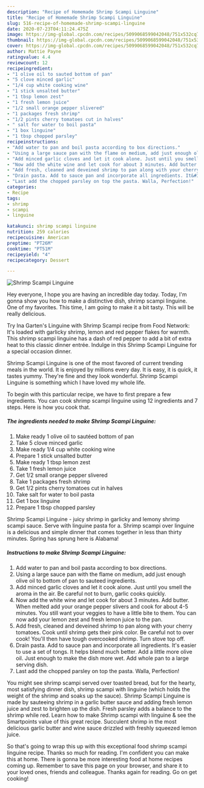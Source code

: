 ```yaml
---
description: "Recipe of Homemade Shrimp Scampi Linguine"
title: "Recipe of Homemade Shrimp Scampi Linguine"
slug: 516-recipe-of-homemade-shrimp-scampi-linguine
date: 2020-07-23T04:11:24.475Z
image: https://img-global.cpcdn.com/recipes/5099068599042048/751x532cq70/shrimp-scampi-linguine-recipe-main-photo.jpg
thumbnail: https://img-global.cpcdn.com/recipes/5099068599042048/751x532cq70/shrimp-scampi-linguine-recipe-main-photo.jpg
cover: https://img-global.cpcdn.com/recipes/5099068599042048/751x532cq70/shrimp-scampi-linguine-recipe-main-photo.jpg
author: Mattie Payne
ratingvalue: 4.4
reviewcount: 12
recipeingredient:
- "1 olive oil to sauted bottom of pan"
- "5 clove minced garlic"
- "1/4 cup white cooking wine"
- "1 stick unsalted butter"
- "1 tbsp lemon zest"
- "1 fresh lemon juice"
- "1/2 small orange pepper slivered"
- "1 packages fresh shrimp"
- "1/2 pints cherry tomatoes cut in halves"
- " salt for water to boil pasta"
- "1 box linguine"
- "1 tbsp chopped parsley"
recipeinstructions:
- "Add water to pan and boil pasta according to box directions."
- "Using a large sauce pan with the flame on medium, add just enough olive oil to bottom of pan to sauteed ingredients."
- "Add minced garlic cloves and let it cook alone. Just until you smell the aroma in the air. Be careful not to burn, garlic cooks quickly."
- "Now add the white wine and let cook for about 3 minutes. Add butter. When melted add your orange pepper slivers and cook for about 4-5 minutes. You still want your veggies to have a little bite to them. You can now add your lemon zest and fresh lemon juice to the pan."
- "Add fresh, cleaned and deveined shrimp to pan along with your cherry tomatoes. Cook until shrimp gets their pink color. Be careful not to over cook! You&#39;ll then have tough overcooked shrimp. Turn stove top off."
- "Drain pasta. Add to sauce pan and incorporate all ingredients. It&#39;s easier to use a set of tongs. It helps blend much better. Add a little more olive oil. Just enough to make the dish more wet. Add whole pan to a large serving dish."
- "Last add the chopped parsley on top the pasta. Walla, Perfection!"
categories:
- Recipe
tags:
- shrimp
- scampi
- linguine

katakunci: shrimp scampi linguine 
nutrition: 259 calories
recipecuisine: American
preptime: "PT26M"
cooktime: "PT51M"
recipeyield: "4"
recipecategory: Dessert

---
```



![Shrimp Scampi Linguine](https://img-global.cpcdn.com/recipes/5099068599042048/751x532cq70/shrimp-scampi-linguine-recipe-main-photo.jpg)

Hey everyone, I hope you are having an incredible day today. Today, I'm gonna show you how to make a distinctive dish, shrimp scampi linguine. One of my favorites. This time, I am going to make it a bit tasty. This will be really delicious.

Try Ina Garten&#39;s Linguine with Shrimp Scampi recipe from Food Network: It&#39;s loaded with garlicky shrimp, lemon and red pepper flakes for warmth. This shrimp scampi linguine has a dash of red pepper to add a bit of extra heat to this classic dinner entrée. Indulge in this Shrimp Scampi Linguine for a special occasion dinner.

Shrimp Scampi Linguine is one of the most favored of current trending meals in the world. It is enjoyed by millions every day. It is easy, it is quick, it tastes yummy. They're fine and they look wonderful. Shrimp Scampi Linguine is something which I have loved my whole life.


To begin with this particular recipe, we have to first prepare a few ingredients. You can cook shrimp scampi linguine using 12 ingredients and 7 steps. Here is how you cook that.

<!--inarticleads1-->

##### The ingredients needed to make Shrimp Scampi Linguine:

1. Make ready 1 olive oil to sautéed bottom of pan
1. Take 5 clove minced garlic
1. Make ready 1/4 cup white cooking wine
1. Prepare 1 stick unsalted butter
1. Make ready 1 tbsp lemon zest
1. Take 1 fresh lemon juice
1. Get 1/2 small orange pepper slivered
1. Take 1 packages fresh shrimp
1. Get 1/2 pints cherry tomatoes cut in halves
1. Take  salt for water to boil pasta
1. Get 1 box linguine
1. Prepare 1 tbsp chopped parsley


Shrimp Scampi Linguine - juicy shrimp in garlicky and lemony shrimp scampi sauce. Serve with linguine pasta for a. Shrimp scampi over linguine is a delicious and simple dinner that comes together in less than thirty minutes. Spring has sprung here is Alabama! 

<!--inarticleads2-->

##### Instructions to make Shrimp Scampi Linguine:

1. Add water to pan and boil pasta according to box directions.
1. Using a large sauce pan with the flame on medium, add just enough olive oil to bottom of pan to sauteed ingredients.
1. Add minced garlic cloves and let it cook alone. Just until you smell the aroma in the air. Be careful not to burn, garlic cooks quickly.
1. Now add the white wine and let cook for about 3 minutes. Add butter. When melted add your orange pepper slivers and cook for about 4-5 minutes. You still want your veggies to have a little bite to them. You can now add your lemon zest and fresh lemon juice to the pan.
1. Add fresh, cleaned and deveined shrimp to pan along with your cherry tomatoes. Cook until shrimp gets their pink color. Be careful not to over cook! You&#39;ll then have tough overcooked shrimp. Turn stove top off.
1. Drain pasta. Add to sauce pan and incorporate all ingredients. It&#39;s easier to use a set of tongs. It helps blend much better. Add a little more olive oil. Just enough to make the dish more wet. Add whole pan to a large serving dish.
1. Last add the chopped parsley on top the pasta. Walla, Perfection!


You might see shrimp scampi served over toasted bread, but for the hearty, most satisfying dinner dish, shrimp scampi with linguine (which holds the weight of the shrimp and soaks up the sauce). Shrimp Scampi Linguine is made by sauteeing shrimp in a garlic butter sauce and adding fresh lemon juice and zest to brighten up the dish. Fresh parsley adds a balance to the shrimp while red. Learn how to make Shrimp scampi with linguine &amp; see the Smartpoints value of this great recipe. Succulent shrimp in the most delicious garlic butter and wine sauce drizzled with freshly squeezed lemon juice. 

So that's going to wrap this up with this exceptional food shrimp scampi linguine recipe. Thanks so much for reading. I'm confident you can make this at home. There is gonna be more interesting food at home recipes coming up. Remember to save this page on your browser, and share it to your loved ones, friends and colleague. Thanks again for reading. Go on get cooking!
